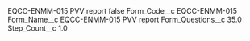 <?xml version="1.0" encoding="UTF-8"?>
<CustomMetadata xmlns="http://soap.sforce.com/2006/04/metadata" xmlns:xsi="http://www.w3.org/2001/XMLSchema-instance" xmlns:xsd="http://www.w3.org/2001/XMLSchema">
    <label>EQCC-ENMM-015 PVV report</label>
    <protected>false</protected>
    <values>
        <field>Form_Code__c</field>
        <value xsi:type="xsd:string">EQCC-ENMM-015</value>
    </values>
    <values>
        <field>Form_Name__c</field>
        <value xsi:type="xsd:string">EQCC-ENMM-015 PVV report</value>
    </values>
    <values>
        <field>Form_Questions__c</field>
        <value xsi:type="xsd:double">35.0</value>
    </values>
    <values>
        <field>Step_Count__c</field>
        <value xsi:type="xsd:double">1.0</value>
    </values>
</CustomMetadata>
